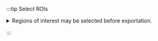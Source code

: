 :::tip Select ROIs

<details>
    <summary>
    Regions of interest may be selected before exportation.
    </summary>
    <div>


# Select ROIs for exportation

It is possible to select some region of interests (ROIs) to export either from the `ROIs` table by clicking the checkbox in the first column or by clicking on the ROI directly in the image.

![select.gif](select.gif)

</div>

</details>

:::